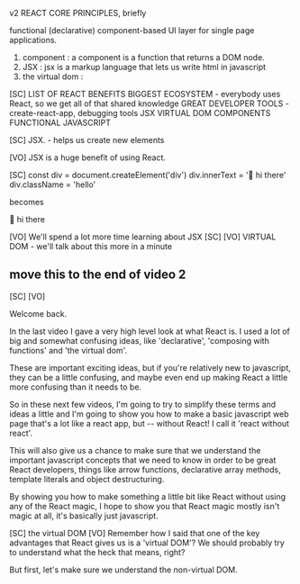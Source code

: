 v2 REACT CORE PRINCIPLES, briefly

functional (declarative) component-based UI layer for single page applications.

1. component : a component is a function that returns a DOM node.
2. JSX : jsx is a markup language that lets us write html in javascript
3. the virtual dom :

[SC]
LIST OF REACT BENEFITS
BIGGEST ECOSYSTEM - everybody uses React, so we get all of that shared knowledge
GREAT DEVELOPER TOOLS - create-react-app, debugging tools
JSX
VIRTUAL DOM
COMPONENTS
FUNCTIONAL JAVASCRIPT

[SC]
JSX. - helps us create new elements

[VO]
JSX is a huge benefit of using React.

[SC]
const div = document.createElement('div')
div.innerText = '👋 hi there'
div.className = 'hello'

becomes

<div className='hello'>👋 hi there</div>

[VO]
We'll spend a lot more time learning about JSX
[SC]
[VO]
VIRTUAL DOM - we'll talk about this more in a minute

## move this to the end of video 2

[SC]
[VO]

Welcome back.

In the last video I gave a very high level look at what React is. I used a lot of big and somewhat confusing ideas, like 'declarative', 'composing with functions' and 'the virtual dom'.

These are important exciting ideas, but if you're relatively new to javascript, they can be a little confusing, and maybe even end up making React a little more confusing than it needs to be.

So in these next few videos, I'm going to try to simplify these terms and ideas a little and I'm going to show you how to make a basic javascript web page that's a lot like a react app, but -- without React! I call it 'react without react'.

This will also give us a chance to make sure that we understand the important javascript concepts that we need to know in order to be great React developers, things like arrow functions, declarative array methods, template literals and object destructuring.

By showing you how to make something a little bit like React without using any of the React magic, I hope to show you that React magic mostly isn't magic at all, it's basically just javascript.

[SC]
the virtual DOM
[VO]
Remember how I said that one of the key advantages that React gives us is a 'virtual DOM'? We should probably try to understand what the heck that means, right?

But first, let's make sure we understand the non-virtual DOM.
